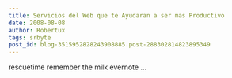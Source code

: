 ```yaml
---
title: Servicios del Web que te Ayudaran a ser mas Productivo
date: 2008-08-08
author: Robertux
tags: srbyte
post_id: blog-3515952828243908885.post-288302814823895349
---
```


rescuetime remember the milk evernote ...